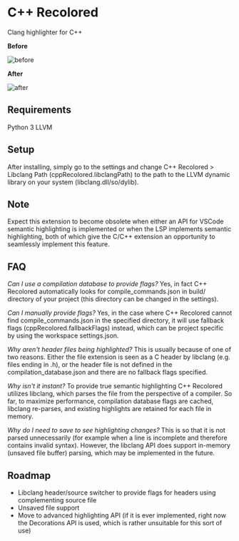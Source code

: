 # C++ Recolored

Clang highlighter for C++

**Before**

![before](https://github.com/notAlaanor/cppRecolored/.media/before.png "Without C++ Recolored")

**After**

![after](https://github.com/notAlaanor/cppRecolored/.media/after.png "With C++ Recolored")

## Requirements

Python 3
LLVM

## Setup

After installing, simply go to the settings and change C++ Recolored > Libclang Path (cppRecolored.libclangPath) to the path to the LLVM dynamic library on your system (libclang.dll/so/dylib).

## Note

Expect this extension to become obsolete when either an API for VSCode semantic highlighting is implemented or when the LSP implements semantic highlighting, both of which give the C/C++ extension an opportunity to seamlessly implement this feature.

## FAQ

_Can I use a compilation database to provide flags?_
Yes, in fact C++ Recolored automatically looks for compile_commands.json in build/ directory of your project (this directory can be changed in the settings).

_Can I manually provide flags?_
Yes, in the case where C++ Recolored cannot find compile_commands.json in the specified directory, it will use fallback flags (cppRecolored.fallbackFlags) instead, which can be project specific by using the workspace settings.json.

_Why aren't header files being highlighted?_
This is usually because of one of two reasons. Either the file extension is seen as a C header by libclang (e.g. files ending in .h), or the header file is not defined in the compilation_database.json and there are no fallback flags specified.

_Why isn't it instant?_
To provide true semantic highlighting C++ Recolored utilizes libclang, which parses the file from the perspective of a compiler. So far, to maximize performance, compilation database flags are cached, libclang re-parses, and existing highlights are retained for each file in memory.

_Why do I need to save to see highlighting changes?_
This is so that it is not parsed unnecessarily (for example when a line is incomplete and therefore contains invalid syntax). However, the libclang API does support in-memory (unsaved file buffer) parsing, which may be implemented in the future.

## Roadmap

- Libclang header/source switcher to provide flags for headers using complementing source file
- Unsaved file support
- Move to advanced highlighting API (if it is ever implemented, right now the Decorations API is used, which is rather unsuitable for this sort of use)
